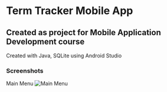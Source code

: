 # Term Tracker Mobile App
## Created as project for Mobile Application Development course

Created with Java, SQLite using Android Studio

### Screenshots
Main Menu
![Main Menu](https://github.com/erobertsdev/c196-TermTracker-Att2/blob/master/screenshots/main-menu.png)